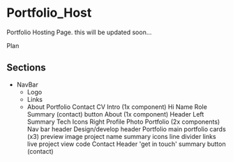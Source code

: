 # Portfolio_Host
Portfolio Hosting Page. this will be updated soon...


Plan

## Sections
- NavBar
    - Logo
    - Links
    - About
Portfolio
Contact
CV
Intro (1x component)
Hi
Name
Role
Summary
(contact) button
About (1x component)
Header
Left
Summary
Tech Icons
Right
Profile Photo
Portfolio (2x components)
Nav bar
header
Design/develop header
Portfolio main
portfolio cards (x3)
preview image
project name
summary
icons
line divider
links
live project
view code
Contact
Header
'get in touch'
summary
button (contact)
